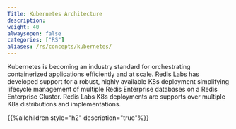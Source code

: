 ```yaml
---
Title: Kubernetes Architecture
description: 
weight: 40
alwaysopen: false
categories: ["RS"]
aliases: /rs/concepts/kubernetes/
---
```

Kubernetes is becoming an industry standard for orchestrating containerized applications efficiently and at scale. Redis Labs has developed support for a robust, highly available K8s deployment simplifying lifecycle management of multiple Redis Enterprise databases on a Redis Enterprise Cluster. Redis Labs K8s deployments are supports over multiple K8s distributions and implementations.

{{%allchildren style="h2" description="true"%}}